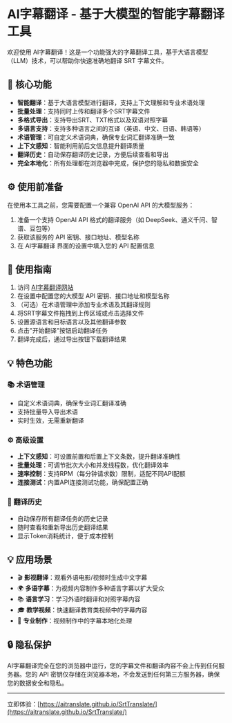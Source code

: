 # AI字幕翻译 - 基于大模型的智能字幕翻译工具

欢迎使用 AI字幕翻译！这是一个功能强大的字幕翻译工具，基于大语言模型（LLM）技术，可以帮助你快速准确地翻译 SRT 字幕文件。

## 🌟 核心功能

- **智能翻译**：基于大语言模型进行翻译，支持上下文理解和专业术语处理
- **批量处理**：支持同时上传和翻译多个SRT字幕文件
- **多格式导出**：支持导出SRT、TXT格式以及双语对照字幕
- **多语言支持**：支持多种语言之间的互译（英语、中文、日语、韩语等）
- **术语管理**：可自定义术语词典，确保专业词汇翻译准确一致
- **上下文感知**：智能利用前后文信息提升翻译质量
- **翻译历史**：自动保存翻译历史记录，方便后续查看和导出
- **完全本地化**：所有处理都在浏览器中完成，保护您的隐私和数据安全

## ⚙️ 使用前准备

在使用本工具之前，您需要配置一个兼容 OpenAI API 的大模型服务：

1. 准备一个支持 OpenAI API 格式的翻译服务（如 DeepSeek、通义千问、智谱、豆包等）
2. 获取该服务的 API 密钥、接口地址、模型名称
3. 在 AI字幕翻译 界面的设置中填入您的 API 配置信息

## 🚀 使用指南

1. 访问 [AI字幕翻译网站](https://aitranslate.github.io/SrtTranslate/)
2. 在设置中配置您的大模型 API 密钥、接口地址和模型名称
3. （可选）在术语管理中添加专业术语及其翻译规则
4. 将SRT字幕文件拖拽到上传区域或点击选择文件
5. 设置源语言和目标语言以及其他翻译参数
6. 点击"开始翻译"按钮启动翻译任务
7. 翻译完成后，通过导出按钮下载翻译结果

## 💡 特色功能

### 📚 术语管理
- 自定义术语词典，确保专业词汇翻译准确
- 支持批量导入导出术语
- 实时生效，无需重新翻译

### ⚙️ 高级设置
- **上下文感知**：可设置前置和后置上下文条数，提升翻译准确性
- **批量处理**：可调节批次大小和并发线程数，优化翻译效率
- **速率控制**：支持RPM（每分钟请求数）限制，适配不同API配额
- **连接测试**：内置API连接测试功能，确保配置正确

### 📖 翻译历史
- 自动保存所有翻译任务的历史记录
- 随时查看和重新导出历史翻译结果
- 显示Token消耗统计，便于成本控制

## 💡 应用场景

- 🎬 **影视翻译**：观看外语电影/视频时生成中文字幕
- 🌍 **多语字幕**：为视频内容制作多种语言字幕以扩大受众
- 📚 **语言学习**：学习外语时翻译和对照字幕内容
- 🎓 **教学视频**：快速翻译教育类视频中的字幕内容
- 🎥 **专业制作**：视频制作中的字幕本地化处理

## 🔒 隐私保护

AI字幕翻译完全在您的浏览器中运行，您的字幕文件和翻译内容不会上传到任何服务器。您的 API 密钥仅存储在浏览器本地，不会发送到任何第三方服务器，确保您的数据安全和隐私。

---

立即体验：[https://aitranslate.github.io/SrtTranslate/](https://aitranslate.github.io/SrtTranslate/)
